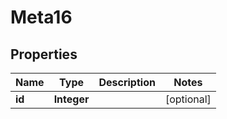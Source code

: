 # Meta16

## Properties
Name | Type | Description | Notes
------------ | ------------- | ------------- | -------------
**id** | **Integer** |  |  [optional]
